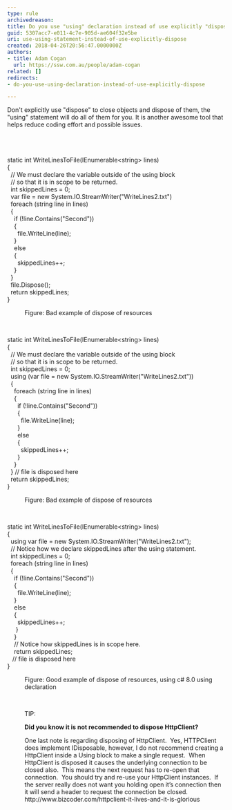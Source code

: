 ```yaml
---
type: rule
archivedreason: 
title: Do you use "using" declaration instead of use explicitly "dispose"?
guid: 5307acc7-e011-4c7e-905d-ae604f32e5be
uri: use-using-statement-instead-of-use-explicitly-dispose
created: 2018-04-26T20:56:47.0000000Z
authors:
- title: Adam Cogan
  url: https://ssw.com.au/people/adam-cogan
related: []
redirects:
- do-you-use-using-declaration-instead-of-use-explicitly-dispose

---
```



Don't explicitly use &quot;dispose&quot; to close objects and dispose of them, the &quot;using&quot; statement will do all of them for you. It is another awesome tool that helps reduce coding effort and possible issues. <br>​<br>
<br><excerpt class='endintro'></excerpt><br>
<p class="ssw15-rteElement-CodeArea">static int WriteLinesToFile(IEnumerable&lt;string&gt; lines)<br>&#123;<br>&#160;&#160;// We must declare the variable outside of the using block<br>&#160; // so that it is in scope to be returned.<br>&#160; int skippedLines = 0;<br>&#160; var file = new System.IO.StreamWriter(&quot;WriteLines2.txt&quot;)<br>&#160; foreach (string line in lines)<br>&#160; &#123;<br>&#160;&#160; &#160;if (!line.Contains(&quot;Second&quot;))<br>&#160;&#160; &#160;&#123;<br>&#160; &#160; &#160; file.WriteLine(line);<br>&#160; &#160; &#125;<br>&#160; &#160; else<br>&#160; &#160; &#123;<br>&#160; &#160;&#160; &#160;skippedLines++;<br>&#160; &#160; &#125;<br>&#160; &#125;<br>&#160; file.Dispose();<br>&#160; return skippedLines;<br>&#125;<br></p><dd class="ssw15-rteElement-FigureBad">Figure&#58; Bad example of dispose of resources<br></dd><p><br></p><p class="ssw15-rteElement-CodeArea">static int WriteLinesToFile(IEnumerable&lt;string&gt; lines)<br>&#123;<br>&#160; // We must declare the variable outside of the using block<br>&#160; // so that it is in scope to be returned.<br>&#160; int skippedLines = 0;<br>&#160; using (var file = new System.IO.StreamWriter(&quot;WriteLines2.txt&quot;))<br>&#160; &#123;<br>&#160; &#160; foreach (string line in lines)<br>&#160; &#160; &#123;<br>&#160; &#160; &#160; if (!line.Contains(&quot;Second&quot;))<br>&#160; &#160; &#160;&#160;&#123;<br>&#160; &#160; &#160; &#160; file.WriteLine(line);<br>&#160; &#160; &#160; &#125;<br>&#160; &#160; &#160; else<br>&#160; &#160; &#160;&#160;&#123;<br>&#160; &#160; &#160; &#160;&#160;skippedLines++;<br>&#160; &#160; &#160; &#125;<br>&#160; &#160; &#125;<br>&#160; &#125; // file is disposed here<br> &#160; return skippedLines;<br>&#125;<br></p><dd class="ssw15-rteElement-FigureBad">Figure&#58; Bad example of dispose of resources <br></dd><p>​<br></p><p class="ssw15-rteElement-CodeArea">static int WriteLinesToFile(IEnumerable&lt;string&gt; lines)<br>&#123;<br>&#160; using var file = new System.IO.StreamWriter(&quot;WriteLines2.txt&quot;);<br>&#160; // Notice how we declare skippedLines after the using statement.<br>&#160; int skippedLines = 0;<br>&#160; foreach (string line in lines)<br>&#160; &#123;<br>&#160; &#160; if (!line.Contains(&quot;Second&quot;))<br>&#160; &#160; &#123;<br>&#160; &#160; &#160;&#160;file.WriteLine(line);<br>&#160; &#160; &#125;<br>&#160; &#160;&#160;else<br>&#160; &#160; &#123;<br>&#160; &#160; &#160; skippedLines++;<br>&#160; &#160; &#160;&#125;<br>&#160; &#160; &#125;<br>&#160; &#160; // Notice how skippedLines is in scope here.<br>&#160; &#160;&#160;return skippedLines;<br>&#160; &#160;// file is disposed here<br>&#125;​<br></p><p></p><dd class="ssw15-rteElement-FigureGood">Figure&#58; Good example of dispose of resources, using c# 8.0 using declaration<br><p class="ssw15-rteElement-P"><br></p><p class="ssw15-rteElement-P">TIP&#58;​<br></p><p class="ssw15-rteElement-P"><strong>Did you know it is not recommended to dispose HttpClient?</strong><br></p><p class="ssw15-rteElement-Reference">​​One last note is regarding disposing of HttpClient.&#160; Yes, HTTPClient does implement IDisposable, however, I do not recommend creating a HttpClient inside a Using block to make a single request.&#160; When HttpClient is disposed it causes the underlying connection to be closed also.&#160; This means the next request has to re-open that connection.&#160; You should try and re-use your HttpClient instances.&#160; If the server really does not want you holding open it’s connection then it will send a header to request the connection be closed.​​<br><a>http&#58;//www.bizcoder.com/httpclient-it-lives-and-it-is-glorious​​​</a><br></p></dd>


